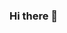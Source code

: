 ### Hi there 👋

<!--
**saheb1234218/saheb1234218** is a ✨ _special_ ✨ repository because its `README.md` (this file) appears on your GitHub profile.

Here are some ideas to get you started:

- 🔭 I’m currently working on ... MERN Stack
- 🌱 I’m currently learning ... Full Stack Tech's
- 👯 I’m looking to collaborate on ... MERN
- 🤔 I’m looking for help with ... Internships
- 💬 Ask me about ... anything
- 📫 How to reach me: ... sahebganguly1234@gmail.com / 7001365857
- 😄 Pronouns: ...
- ⚡ Fun fact: ...
-->
